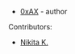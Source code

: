   * [0xAX](https://twitter.com/0xAX) - author
 
Contributors:

  * [Nikita K.](https://github.com/Mendor)
